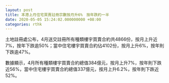 ```yaml
---
layout: post
title: 本港上月住宅買賣註冊宗數按月升6%　按年跌約一半
date: 2020-05-05 15:24:02.000000000 +08:00
categories: rthk
---
```


土地註冊處公布，4月送交註冊所有種類樓宇買賣合約共4866份，按月上升近7%，按年下跌逾50%；當中住宅樓宇買賣合約佔4102份，按月上升6%，按年則下跌逾47%。

數據顯示，4月所有種類樓宇買賣合約總值384億元，按月上升7%，按年則下跌近56%，當中住宅樓宇買賣合約總值337億元，按月上升6.2%，按年則下跌近52%。
